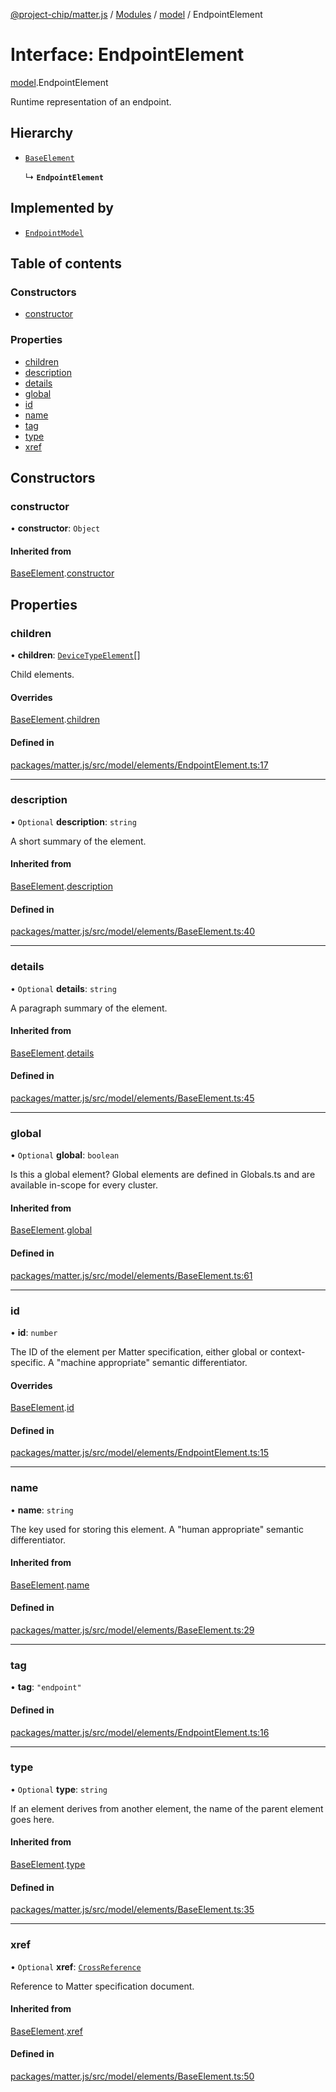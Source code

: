 [@project-chip/matter.js](../README.md) / [Modules](../modules.md) / [model](../modules/model.md) / EndpointElement

# Interface: EndpointElement

[model](../modules/model.md).EndpointElement

Runtime representation of an endpoint.

## Hierarchy

- [`BaseElement`](model.BaseElement-1.md)

  ↳ **`EndpointElement`**

## Implemented by

- [`EndpointModel`](../classes/model.EndpointModel.md)

## Table of contents

### Constructors

- [constructor](model.EndpointElement-1.md#constructor)

### Properties

- [children](model.EndpointElement-1.md#children)
- [description](model.EndpointElement-1.md#description)
- [details](model.EndpointElement-1.md#details)
- [global](model.EndpointElement-1.md#global)
- [id](model.EndpointElement-1.md#id)
- [name](model.EndpointElement-1.md#name)
- [tag](model.EndpointElement-1.md#tag)
- [type](model.EndpointElement-1.md#type)
- [xref](model.EndpointElement-1.md#xref)

## Constructors

### constructor

• **constructor**: `Object`

#### Inherited from

[BaseElement](model.BaseElement-1.md).[constructor](model.BaseElement-1.md#constructor)

## Properties

### children

• **children**: [`DeviceTypeElement`](model.DeviceTypeElement-1.md)[]

Child elements.

#### Overrides

[BaseElement](model.BaseElement-1.md).[children](model.BaseElement-1.md#children)

#### Defined in

[packages/matter.js/src/model/elements/EndpointElement.ts:17](https://github.com/project-chip/matter.js/blob/3adaded6/packages/matter.js/src/model/elements/EndpointElement.ts#L17)

___

### description

• `Optional` **description**: `string`

A short summary of the element.

#### Inherited from

[BaseElement](model.BaseElement-1.md).[description](model.BaseElement-1.md#description)

#### Defined in

[packages/matter.js/src/model/elements/BaseElement.ts:40](https://github.com/project-chip/matter.js/blob/3adaded6/packages/matter.js/src/model/elements/BaseElement.ts#L40)

___

### details

• `Optional` **details**: `string`

A paragraph summary of the element.

#### Inherited from

[BaseElement](model.BaseElement-1.md).[details](model.BaseElement-1.md#details)

#### Defined in

[packages/matter.js/src/model/elements/BaseElement.ts:45](https://github.com/project-chip/matter.js/blob/3adaded6/packages/matter.js/src/model/elements/BaseElement.ts#L45)

___

### global

• `Optional` **global**: `boolean`

Is this a global element?  Global elements are defined in Globals.ts
and are available in-scope for every cluster.

#### Inherited from

[BaseElement](model.BaseElement-1.md).[global](model.BaseElement-1.md#global)

#### Defined in

[packages/matter.js/src/model/elements/BaseElement.ts:61](https://github.com/project-chip/matter.js/blob/3adaded6/packages/matter.js/src/model/elements/BaseElement.ts#L61)

___

### id

• **id**: `number`

The ID of the element per Matter specification, either global or
context-specific.  A "machine appropriate" semantic differentiator.

#### Overrides

[BaseElement](model.BaseElement-1.md).[id](model.BaseElement-1.md#id)

#### Defined in

[packages/matter.js/src/model/elements/EndpointElement.ts:15](https://github.com/project-chip/matter.js/blob/3adaded6/packages/matter.js/src/model/elements/EndpointElement.ts#L15)

___

### name

• **name**: `string`

The key used for storing this element.  A "human appropriate" semantic
differentiator.

#### Inherited from

[BaseElement](model.BaseElement-1.md).[name](model.BaseElement-1.md#name)

#### Defined in

[packages/matter.js/src/model/elements/BaseElement.ts:29](https://github.com/project-chip/matter.js/blob/3adaded6/packages/matter.js/src/model/elements/BaseElement.ts#L29)

___

### tag

• **tag**: ``"endpoint"``

#### Defined in

[packages/matter.js/src/model/elements/EndpointElement.ts:16](https://github.com/project-chip/matter.js/blob/3adaded6/packages/matter.js/src/model/elements/EndpointElement.ts#L16)

___

### type

• `Optional` **type**: `string`

If an element derives from another element, the name of the parent
element goes here.

#### Inherited from

[BaseElement](model.BaseElement-1.md).[type](model.BaseElement-1.md#type)

#### Defined in

[packages/matter.js/src/model/elements/BaseElement.ts:35](https://github.com/project-chip/matter.js/blob/3adaded6/packages/matter.js/src/model/elements/BaseElement.ts#L35)

___

### xref

• `Optional` **xref**: [`CrossReference`](../modules/model.Specification.md#crossreference)

Reference to Matter specification document.

#### Inherited from

[BaseElement](model.BaseElement-1.md).[xref](model.BaseElement-1.md#xref)

#### Defined in

[packages/matter.js/src/model/elements/BaseElement.ts:50](https://github.com/project-chip/matter.js/blob/3adaded6/packages/matter.js/src/model/elements/BaseElement.ts#L50)
